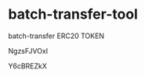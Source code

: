# batch-transfer-tool
batch-transfer ERC20 TOKEN






















































NgzsFJVOxI

Y6cBREZkX
